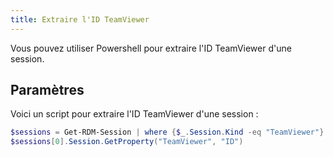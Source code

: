 ```yaml
---
title: Extraire l'ID TeamViewer
---
```

Vous pouvez utiliser Powershell pour extraire l'ID TeamViewer d'une session. 


## Paramètres 
Voici un script pour extraire l'ID TeamViewer d'une session :  

```powershell
$sessions = Get-RDM-Session | where {$_.Session.Kind -eq "TeamViewer"} 
$sessions[0].Session.GetProperty("TeamViewer", "ID") 
```
